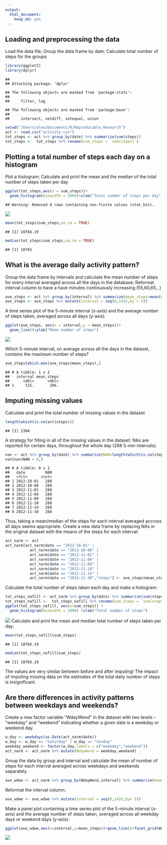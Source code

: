 ```yaml
---
output: 
  html_document: 
    keep_md: yes
---
```

## Loading and preprocessing the data
Load the data file;
Group the data frame by date;
Calculate total number of steps for the groups


```r
library(ggplot2)
library(dplyr)
```

```
## 
## Attaching package: 'dplyr'
```

```
## The following objects are masked from 'package:stats':
## 
##     filter, lag
```

```
## The following objects are masked from 'package:base':
## 
##     intersect, setdiff, setequal, union
```

```r
setwd("/Users/alex/Documents/R/Reproducable_Research")
act <- read.csv("activity.csv")
tot_steps <- act %>% group_by(date) %>% summarize(sum(steps)) 
tot_steps <-  tot_steps %>% rename(sum_steps = `sum(steps)`)
```

## Plotting a total number of steps each day on a histogram
Plot a histogram;
Calculate and print the mean and the median of the total number of steps taken per day


```r
ggplot(tot_steps,aes(x = sum_steps))+
  geom_histogram(binwidth = 2000)+xlab("Total number of steps per day")
```

```
## Warning: Removed 8 rows containing non-finite values (stat_bin).
```

![](RepRes_Project1_Rmark_files/figure-html/Histogram-1.png)<!-- -->


```r
mean(tot_steps$sum_steps,na.rm = TRUE)
```

```
## [1] 10766.19
```

```r
median(tot_steps$sum_steps,na.rm = TRUE)
```

```
## [1] 10765
```

## What is the average daily activity pattern?
Group the data frame by intervals and calculate the mean number of steps for every interval averaged across all the days in the database;
Reformat interval column to have a have minutes continuously increasing (55,60,65,..)


```r
ave_steps <- act %>% group_by(interval) %>% summarize(mean_steps=mean(steps, na.rm = TRUE)) 
ave_steps <- ave_steps %>% mutate(interval = seq(0,1435,by = 5))
```
A time series plot of the 5-minute interval (x-axis) and the average number of steps taken, averaged across all days (y-axis)


```r
ggplot(ave_steps, aes(x = interval,y = mean_steps))+
  geom_line()+ylab("Mean number of steps")
```

![](RepRes_Project1_Rmark_files/figure-html/unnamed-chunk-2-1.png)<!-- -->

Which 5-minute interval, on average across all the days in the dataset, contains the maximum number of steps?


```r
ave_steps[which.max(ave_steps$mean_steps),]
```

```
## # A tibble: 1 x 2
##   interval mean_steps
##      <dbl>      <dbl>
## 1     515.       206.
```

## Imputing missing values

Calculate and print the total number of missing values in the dataset

```r
length(which(is.na(act$steps)))
```

```
## [1] 2304
```
A strategy for filling in all of the missing values in the dataset: NAs are reported for certain days, throughout the whole day (288 5-min intervals). 

```r
nan <- act %>% group_by(date) %>% summarize(NAN=length(which(is.na(steps))))
nan[nan$NAN > 0,]
```

```
## # A tibble: 8 x 2
##   date         NAN
##   <fct>      <int>
## 1 2012-10-01   288
## 2 2012-10-08   288
## 3 2012-11-01   288
## 4 2012-11-04   288
## 5 2012-11-09   288
## 6 2012-11-10   288
## 7 2012-11-14   288
## 8 2012-11-30   288
```
Thus, taking a mean/median of the steps for each interval averaged accross all days seems appropriate.
Create a new data frame by replacing NAs in the original dataset with the means of the steps for each interval:

```r
act_narm <- act
act_narm[act_narm$date == "2012-10-01" |
           act_narm$date == "2012-10-08" |
           act_narm$date == "2012-11-01" |
           act_narm$date == "2012-11-04" |
           act_narm$date == "2012-11-09" |
           act_narm$date == "2012-11-10" |
           act_narm$date == "2012-11-14" |
           act_narm$date == "2012-11-30","steps"] <- ave_steps$mean_steps
```

Calculate the total number of steps taken each day and make a histogram:

```r
tot_steps_nafill <- act_narm %>% group_by(date) %>% summarize(sum(steps)) 
tot_steps_nafill <-  tot_steps_nafill %>% rename(sum_steps = `sum(steps)`)
ggplot(tot_steps_nafill, aes(x=sum_steps)) +
  geom_histogram(binwidth = 2000) +xlab("Total number of steps")
```

![](RepRes_Project1_Rmark_files/figure-html/unnamed-chunk-7-1.png)<!-- -->
Calculate and print the mean and median total number of steps taken per day: 

```r
mean(tot_steps_nafill$sum_steps)
```

```
## [1] 10766.19
```

```r
median(tot_steps_nafill$sum_steps)
```

```
## [1] 10766.19
```

The values are very similar between before and after imputing!
The impact of imputing missing data on the estimates of the total daily number of steps is insignificant.

## Are there differences in activity patterns between weekdays and weekends?

Create a new factor variable "WdayWend" in the dataset with two levels – “weekday” and “weekend” indicating whether a given date is a weekday or weekend day.

```r
w_day <- weekdays(as.Date(act_narm$date))
w_day <- w_day == "Saturday" | w_day == "Sunday"
weekday_weekend <- factor(w_day,labels = c("weekday","weekend"))
act_narm <- act_narm %>% mutate(WdayWend = weekday_weekend)
```
Group the data by group and interval and calculate the mean of number of steps for each interval averaged
across weekdays and weekends separately


```r
ave_wdwe <- act_narm %>% group_by(WdayWend,interval) %>% summarize(mean_steps=mean(steps))
```
Reformat the interval column:

```r
ave_wdwe <- ave_wdwe %>% mutate(interval = seq(0,1435,by= 5))
```
Make a panel plot containing a time series plot of the 5-minute interval (x-axis) and the average number of steps taken, averaged across all weekday days or weekend days (y-axis):

```r
ggplot(ave_wdwe,aes(x=interval,y=mean_steps))+geom_line()+facet_grid(WdayWend~.)+ylab("Number of steps")
```

![](RepRes_Project1_Rmark_files/figure-html/unnamed-chunk-12-1.png)<!-- -->

